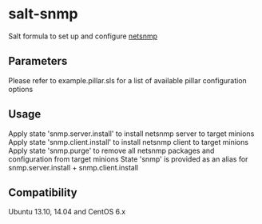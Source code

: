 salt-snmp
==========

Salt formula to set up and configure [netsnmp](http://netsnmp.org)

Parameters
------------
Please refer to example.pillar.sls for a list of available pillar configuration options

Usage
-----
Apply state 'snmp.server.install' to install netsnmp server to target minions
Apply state 'snmp.client.install' to install netsnmp client to target minions
Apply state 'snmp.purge' to remove all netsnmp packages and configuration from target minions
State 'snmp' is provided as an alias for snmp.server.install + snmp.client.install

Compatibility
-------------
Ubuntu 13.10, 14.04 and CentOS 6.x
